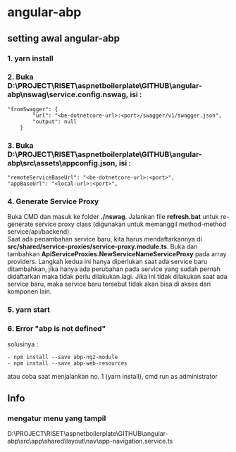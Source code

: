# angular-abp
## setting awal angular-abp
### 1. yarn install
### 2. Buka D:\PROJECT\RISET\aspnetboilerplate\GITHUB\angular-abp\nswag\service.config.nswag, isi :
```
"fromSwagger": {
        "url": "<be-dotnetcore-url>:<port>/swagger/v1/swagger.json",
        "output": null
    }
```
### 3. Buka D:\PROJECT\RISET\aspnetboilerplate\GITHUB\angular-abp\src\assets\appconfig.json, isi :
```
"remoteServiceBaseUrl": "<be-dotnetcore-url>:<port>",
"appBaseUrl": "<local-url>:<port>",
```
### 4. Generate Service Proxy
Buka CMD dan masuk ke folder **./nswag**. Jalankan file **refresh.bat** untuk re-generate service proxy class (digunakan untuk memanggil method-method service/api/backend).
<br/>
Saat ada penambahan service baru, kita harus mendaftarkannya di **src/shared/service-proxies/service-proxy.module.ts**. Buka dan tambahkan **ApiServiceProxies.NewServiceNameServiceProxy** pada array providers.
Langkah kedua ini hanya diperlukan saat ada service baru ditambahkan, jika hanya ada perubahan pada service yang sudah pernah didaftarkan maka tidak perlu dilakukan lagi. Jika ini tidak dilakukan saat ada service baru, maka service baru tersebut tidak akan bisa di akses dari komponen lain.
### 5. yarn start
### 6. Error "abp is not defined"
solusinya :
```
- npm install --save abp-ng2-module
- npm install --save abp-web-resources
```
atau coba saat menjalankan no. 1 (yarn install), cmd run as administrator

## Info
### mengatur menu yang tampil
D:\PROJECT\RISET\aspnetboilerplate\GITHUB\angular-abp\src\app\shared\layout\nav\app-navigation.service.ts
